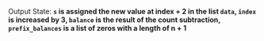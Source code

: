 Output State: **`s` is assigned the new value at index + 2 in the list `data`, `index` is increased by 3, `balance` is the result of the count subtraction, `prefix_balances` is a list of zeros with a length of n + 1**